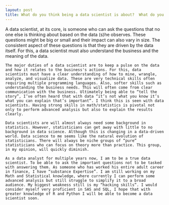 ```yaml
---
layout: post
title: What do you think being a data scientist is about?  What do you see as the major duties and/or knowledge areas?  What differences/similarities do you see between data scientists and statisticians?  How do you view yourself in relation to these two areas?
---
```


A data scientist, at its core, is someone who can ask the questions that no one else is thinking about based on the data (s)he observes. These questions might be big or small and their impact can also vary in size. The consistent aspect of these questions is that they are driven by the data itself. For this, a data scientist must also understand the business and the meaning of the data. 

	The major duties of a data scientist are to keep a pulse on the data and how it relates to the business's actions. For this, data scientists must have a clear understanding of how to mine, wrangle, analyze, and visualize data. These are very technical skills often requiring multiple programming languages. Also, softer skills such as understanding the business needs. This will often come from clear communication with the business. Ultimately being able to “tell the story”, I’ve often heard that with data “it’s not what you know it’s what you can explain that’s important”. I think this is seen with data scientists. Having strong skills in math/statistics is pivotal not only to perform advanced analysis but also to explain the results clearly.

	Data scientists are will almost always need some background in statistics. However, statisticians can get away with little to no background in data science. Although this is changing in a data-driven world. Data science to me seems like the natural evolution of statisticians. There will always be niche groups of “pure” statisticians who can focus on theory more than practice. This group, in my opinion, will quickly diminish.

	As a data analyst for multiple years now, I am to be a true data scientist. To be able to ask the important questions not to be tasked with answering them. As someone who has worked his entire adult career in finance, I have “substance Expertise”. I am still working on my Math and Statistical knowledge, where currently I can perform some advanced analysis but still struggle to simplify it to a broad audience. My biggest weakness still is my “hacking skills”. I would consider myself very proficient in SAS and SQL, I hope that with greater knowledge of R and Python I will be able to become a data scientist soon.

